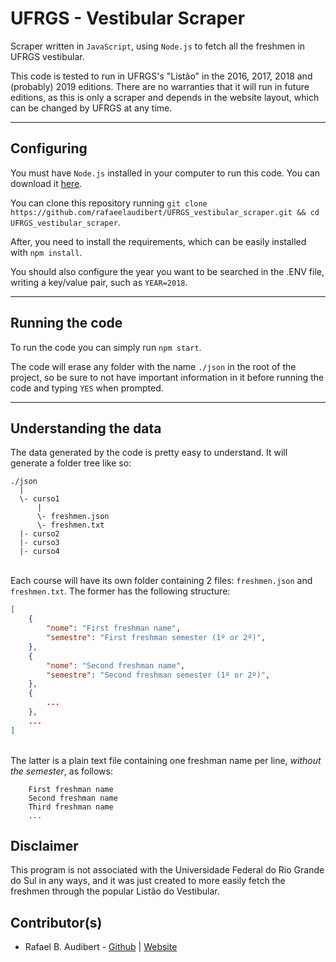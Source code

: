 # UFRGS - Vestibular Scraper

Scraper written in `JavaScript`, using `Node.js` to fetch all the freshmen in UFRGS vestibular.

This code is tested to run in UFRGS's "Listão" in the 2016, 2017, 2018 and (probably) 2019 editions. 
There are no warranties that it will run in future editions, as this is only a scraper and depends in the website layout, which can be changed by UFRGS at any time.

---

## Configuring

You must have `Node.js` installed in your computer to run this code. You can download it [here](https://nodejs.org/en/download/).

You can clone this repository running `git clone https://github.com/rafaeelaudibert/UFRGS_vestibular_scraper.git && cd UFRGS_vestibular_scraper`.

After, you need to install the requirements, which can be easily installed with `npm install`.

You should also configure the year you want to be searched in the .ENV file, writing a key/value pair, such as `YEAR=2018`.

---

## Running the code
To run the code you can simply run `npm start`.

The code will erase any folder with the name `./json` in the root of the project, so be sure to not have important information in it before running the code and typing `YES` when prompted.

---

## Understanding the data
The data generated by the code is pretty easy to understand. It will generate a folder tree like so:

```
./json
  |
  \- curso1
      |
      \- freshmen.json
      \- freshmen.txt
  |- curso2
  |- curso3
  |- curso4
```

\
Each course will have its own folder containing 2 files: `freshmen.json` and `freshmen.txt`. The former has the following structure:
```json
[
    {
        "nome": "First freshman name",
        "semestre": "First freshman semester (1º or 2º)",
    },
    {
        "nome": "Second freshman name",
        "semestre": "Second freshman semester (1º or 2º)",
    },
    {
        ...
    },
    ...
]
```
\
The latter is a plain text file containing one freshman name per line, _without the semester_, as follows:
```text
    First freshman name
    Second freshman name
    Third freshman name
    ...
```

## Disclaimer

This program is not associated with the Universidade Federal do Rio Grande do Sul in any ways, and it was just created to more easily fetch the freshmen through the popular Listão do Vestibular.

## Contributor(s)

* Rafael B. Audibert - [Github](https://github.com/rafaeelaudibert) | [Website](https://inf.ufrgs.br/~rbaudibert)
